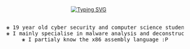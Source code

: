 <div align="center">
<a href="https://git.io/typing-svg"><img src="https://readme-typing-svg.demolab.com?font=Bona+Nova+SC&pause=1000&color=000000&center=true&width=435&lines=sorrowsec" alt="Typing SVG" /></a>
<br><br>
<pre>
    ❀ 19 year old cyber security and computer science student
    ❀ I mainly specialise in malware analysis and deconstruction
    ❀ I partialy know the x86 assembly language :P
</pre>
